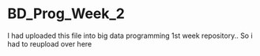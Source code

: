 # BD_Prog_Week_2
I had uploaded this file into big data programming 1st week repository.. So i had to reupload over here
